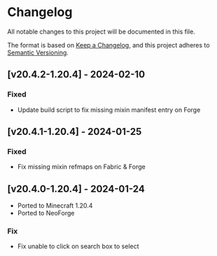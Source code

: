 # Changelog
All notable changes to this project will be documented in this file.

The format is based on [Keep a Changelog](https://keepachangelog.com/en/1.0.0/),
and this project adheres to [Semantic Versioning](https://semver.org/spec/v2.0.0.html).

## [v20.4.2-1.20.4] - 2024-02-10
### Fixed
- Update build script to fix missing mixin manifest entry on Forge

## [v20.4.1-1.20.4] - 2024-01-25
### Fixed
- Fix missing mixin refmaps on Fabric & Forge 

## [v20.4.0-1.20.4] - 2024-01-24
- Ported to Minecraft 1.20.4
- Ported to NeoForge
### Fix
- Fix unable to click on search box to select 
